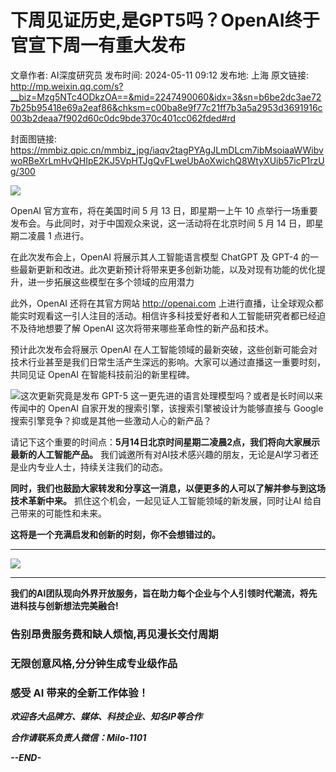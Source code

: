 # 下周见证历史,是GPT5吗？OpenAI终于官宣下周一有重大发布

文章作者: AI深度研究员
发布时间: 2024-05-11 09:12
发布地: 上海
原文链接: http://mp.weixin.qq.com/s?__biz=Mzg5NTc4ODkzOA==&mid=2247490060&idx=3&sn=b6be2dc3ae727b25b95418e69a2eaf86&chksm=c00ba8e9f77c21ff7b3a5a2953d3691916c003b2deaa7f902d60c0dc9bde370c401cc062fded#rd

封面图链接: https://mmbiz.qpic.cn/mmbiz_jpg/iaqv2tagPYAgJLmDLcm7ibMsoiaaWWibvwoRBeXrLmHvQHIpE2KJ5VpHTJgQvFLweUbAoXwichQ8WtyXUib57icP1rzUg/300

![](https://mmbiz.qpic.cn/mmbiz_png/iaqv2tagPYAgJLmDLcm7ibMsoiaaWWibvwoRzDRT9aOjYbSo78Md7eIc3HkZwcoSQruJibdgyzVwpxaUeEMHdSSuoTw/640?wx_fmt=png&from=appmsg)

OpenAI 官方宣布，将在美国时间 5 月 13 日，即星期一上午 10 点举行一场重要发布会。与此同时，对于中国观众来说，这一活动将在北京时间 5 月
14 日，即星期二凌晨 1 点进行。

在此次发布会上，OpenAI 将展示其人工智能语言模型 ChatGPT 及 GPT-4
的一些最新更新和改进。此次更新预计将带来更多创新功能，以及对现有功能的优化提升，进一步拓展这些模型在多个领域的应用潜力

此外，OpenAI 还将在其官方网站 http://openai.com
上进行直播，让全球观众都能实时观看这一引人注目的活动。相信许多科技爱好者和人工智能研究者都已经迫不及待地想要了解 OpenAI
这次将带来哪些革命性的新产品和技术。

预计此次发布会将展示 OpenAI
在人工智能领域的最新突破，这些创新可能会对技术行业甚至是我们日常生活产生深远的影响。大家可以通过直播这一重要时刻，共同见证 OpenAI
在智能科技前沿的新里程碑。

  

![](https://mmbiz.qpic.cn/mmbiz_png/iaqv2tagPYAgJLmDLcm7ibMsoiaaWWibvwoRWaf02YWQG4DLNzV3KQa9ibDoPJu8baiap9bBytRKUgoyXs2NXml3iaESQ/640?wx_fmt=png&from=appmsg)这次更新究竟是发布
GPT-5 这一更先进的语言处理模型吗？或者是长时间以来传闻中的 OpenAI 自家开发的搜索引擎，该搜索引擎被设计为能够直接与 Google
搜索引擎竞争？抑或是其他一些激动人心的新产品？

请记下这个重要的时间点：**5月14日北京时间星期二凌晨2点，我们将向大家展示最新的人工智能产品。**
我们诚邀所有对AI技术感兴趣的朋友，无论是AI学习者还是业内专业人士，持续关注我们的动态。

**同时，我们也鼓励大家转发和分享这一消息，以便更多的人可以了解并参与到这场技术革新中来。** 抓住这个机会，一起见证人工智能领域的新发展，同时让AI
给自己带来的可能性和未来。

**这将是一个充满启发和创新的时刻，你不会想错过的。**

* * *

![](https://mmbiz.qpic.cn/mmbiz_png/iaqv2tagPYAhtRhTOjz2QwH4dIlC3YUcYbaicMEwjqQqh06Yhdd7EH3r9wiaMRArLz0a6Zhx6uiaUD7hguPfbY0nAg/640?wx_fmt=png&from=appmsg)

****

**我们的AI团队现向外界开放服务，旨在助力每个企业与个人引领时代潮流，将先进科技与创新想法完美融合!**

###  告别昂贵服务费和缺人烦恼,再见漫长交付周期

### 无限创意风格,分分钟生成专业级作品

### 感受 AI 带来的全新工作体验！

 _**欢迎各大品牌方、媒体、科技企业、知名IP等合作**_

 _**合作请联系负责人微信：Milo-1101**_

 _**\--END-**_


